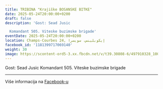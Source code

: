 ```yaml
---
title: TRIBINA "Krajiške BOSANSKE BITKE"
date: 2025-05-24T20:00:00+0200
draft: false
description: 'Gost: Sead Jusic

  Komandant 505. Viteske buzimske brigade'
eventDate: 2025-05-24T20:00:00+0200
location: Champs-Courbes 24, ‏إيكوبلينس‏، ‏سويسرا‏
facebook_id: '1181399717069140'
weight: 30
image: https://scontent-ord5-3.xx.fbcdn.net/v/t39.30808-6/497910328_1007825038144762_7375653666811415510_n.jpg?_nc_cat=110&ccb=1-7&_nc_sid=9e60e4&_nc_ohc=eu0aXeNWH08Q7kNvwG7_lfx&_nc_oc=AdlM2kBjxmTMwtYKCjRVtXaxmi9NQr14x76qYOoqAK6bkBQqXuFmhL1fEoZyQTGkfUc&_nc_zt=23&_nc_ht=scontent-ord5-3.xx&edm=ABTKTjYEAAAA&_nc_gid=IQESIIzawUrMm0VuhBndRw&_nc_tpa=Q5bMBQHlJ2m4jrK6kScERdUpNsVOq3XU_I01IO-L1l0aXoYTY7cvv2yLVluHA3TZNT2ptjUpL-h65SZX3w&oh=00_AffJqyxOrfBh8-1sMuuobgs2T_tg7JDs6NaSf-VrQ9PAFA&oe=6905F1AF
---
```


Gost: Sead Jusic
Komandant 505. Viteske buzimske brigade

---

Više informacija na [Facebook-u](https://facebook.com/events/1181399717069140)